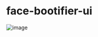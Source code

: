 # face-bootifier-ui

![image](https://user-images.githubusercontent.com/106908/46796838-8545f180-cd88-11e8-9498-580c356a93be.png)
